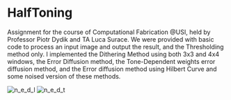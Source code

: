# HalfToning 
Assignment for the course of Computational Fabrication @USI, held by Professor Piotr Dydik and TA Luca Surace.
We were provided with basic code to process an input image and output the result, and the Thresholding method only.
I implemented the Dithering Method using both 3x3 and 4x4 windows, the Error Diffusion method, the Tone-Dependent weights error diffusion method, and the Error diffusion method using Hilbert Curve and some noised version of these methods.


![n_e_d_l](https://user-images.githubusercontent.com/77103965/167828982-460e6a8f-2f6d-4d8a-b1b0-9c014153af56.png)
![n_e_d_t](https://user-images.githubusercontent.com/77103965/167829123-0d347082-addc-4397-8a67-f27586d01f6b.png)
